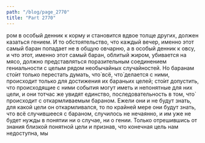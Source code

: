 ```yaml
---
path: "/blog/page_2770"
title: "Part 2770"
---
```


ром в особый денник к корму и становится вдвое толще других, должен казаться гением. И то обстоятельство, что каждый вечер, именно этот самый баран попадает не в общую овчарню, а в особый денник к овсу, и что этот, именно этот самый баран, облитый жиром, убивается на мясо, должно представляться поразительным соединением гениальности с целым рядом необычайных случайностей.
Но баранам сто̀ит только перестать думать, что̀ всё, что́ делается с ними, происходит только для достижения их бараньих целей; сто̀ит допустить, что происходящие с ними события могут иметь и непонятные для них цели, и они тотчас же увидят единство, последовательность в том, что̀ происходит с откармливаемым бараном. Ежели они и не будут знать, для какой цели он откармливался, то по крайней мере они будут знать, что всё случившееся с бараном, случилось не нечаянно, и им уже не будет нужды в понятии ни о случае, ни о гении.
Только отрешившись от знания близкой понятной цели и признав, что конечная цель нам недоступна, мы
